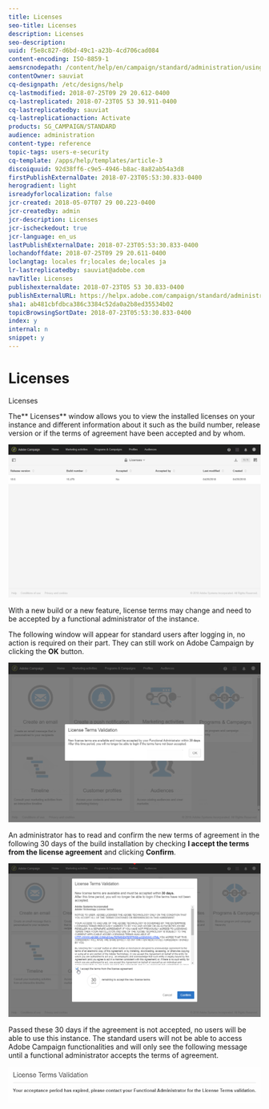 ```yaml
---
title: Licenses
seo-title: Licenses
description: Licenses
seo-description: 
uuid: f5e8c827-d6bd-49c1-a23b-4cd706cad084
content-encoding: ISO-8859-1
aemsrcnodepath: /content/help/en/campaign/standard/administration/using/licenses
contentOwner: sauviat
cq-designpath: /etc/designs/help
cq-lastmodified: 2018-07-25T09 29 20.612-0400
cq-lastreplicated: 2018-07-23T05 53 30.911-0400
cq-lastreplicatedby: sauviat
cq-lastreplicationaction: Activate
products: SG_CAMPAIGN/STANDARD
audience: administration
content-type: reference
topic-tags: users-e-security
cq-template: /apps/help/templates/article-3
discoiquuid: 92d38ff6-c9e5-4946-b8ac-8a82ab54a3d8
firstPublishExternalDate: 2018-07-23T05:53:30.833-0400
herogradient: light
isreadyforlocalization: false
jcr-created: 2018-05-07T07 29 00.223-0400
jcr-createdby: admin
jcr-description: Licenses
jcr-ischeckedout: true
jcr-language: en_us
lastPublishExternalDate: 2018-07-23T05:53:30.833-0400
lochandoffdate: 2018-07-25T09 29 20.611-0400
loclangtag: locales fr;locales de;locales ja
lr-lastreplicatedby: sauviat@adobe.com
navTitle: Licenses
publishexternaldate: 2018-07-23T05 53 30.833-0400
publishExternalURL: https://helpx.adobe.com/campaign/standard/administration/using/licenses.html
sha1: ab481cbfdbca386c3384c52da0a2b8ed35534b02
topicBrowsingSortDate: 2018-07-23T05:53:30.833-0400
index: y
internal: n
snippet: y
---
```


# Licenses

Licenses

The** Licenses** window allows you to view the installed licenses on your instance and different information about it such as the build number, release version or if the terms of agreement have been accepted and by whom.

![](assets/license_1.png)

With a new build or a new feature, license terms may change and need to be accepted by a functional administrator of the instance.

The following window will appear for standard users after logging in, no action is required on their part. They can still work on Adobe Campaign by clicking the **OK** button.

![](assets/license_2.png)

An administrator has to read and confirm the new terms of agreement in the following 30 days of the build installation by checking **I accept the terms from the license agreement** and clicking **Confirm**.

![](assets/license_3.png)

Passed these 30 days if the agreement is not accepted, no users will be able to use this instance. The standard users will not be able to access Adobe Campaign functionalities and will only see the following message until a functional administrator accepts the terms of agreement.

![](assets/license_4.png)


